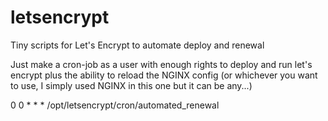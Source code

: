 # letsencrypt
Tiny scripts for Let's Encrypt to automate deploy and renewal

Just make a cron-job as a user with enough rights to deploy and run let's encrypt plus the ability to reload the NGINX config (or whichever you want to use, I simply used NGINX in this one but it can be any...)

0 0 * * * /opt/letsencrypt/cron/automated_renewal
